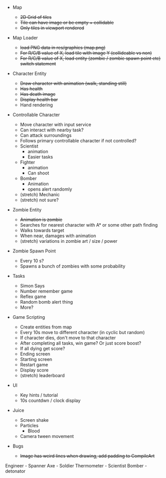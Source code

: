 
* Map
    * ~~2D Grid of tiles~~
    * ~~Tile can have image or be empty + collidable~~
    * ~~Only tiles in viewport rendered~~

* Map Loader
    * ~~load PNG data in res/graphics (map.png)~~
    * ~~For R/G/B value of X, load tile with image Y (collideable vs non)~~
    * ~~For R/G/B value of X, load entity (zombie / zombie spawn point etc) switch statement~~

* Character Entity
    * ~~Draw character with animation (walk, standing still)~~
    * ~~Has health~~
    * ~~Has death image~~
    * ~~Display health bar~~
    * Hand rendering

* Controllable Character
    * Move character with input service
    * Can interact with nearby task?
    * Can attack surroundings
    * Follows primary controllable character if not controlled?
    * Scientist
        * animation
        * Easier tasks
    * Fighter
        * animation
        * Can shoot 
    * Bomber 
        * Animation
        * opens alert randomly  
    * (stretch) Mechanic
    * (stretch) not sure?
    
* Zombie Entity
    * ~~Animation is zombie~~
    * Searches for nearest character with A* or some other path finding
    * Walks towards target
    * When near, damages with animation
    * (stretch) variations in zombie art / size / power

* Zombie Spawn Point
    * Every 10 s?
    * Spawns a bunch of zombies with some probability

* Tasks
    * Simon Says
    * Number remember game
    * Reflex game
    * Random bomb alert thing
    * More?

* Game Scripting
    * Create entities from map
    * Every 10s move to different character (in cyclic but random)
    * If character dies, don't move to that character
    * After completing all tasks, win game? Or just score boost?
    * If all dying get score?
    * Ending screen
    * Starting screen
    * Restart game
    * Display score
    * (stretch) leaderboard

* UI
    * Key hints / tutorial
    * 10s countdwn / clock display

* Juice
    * Screen shake
    * Particles
        * Blood
    * Camera tween movement

* Bugs
    * ~~Image has weird lines when drawing, add padding to CompileArt~~

Engineer - Spanner
Axe - Soldier
Thermometer - Scientist
Bomber - detonator

